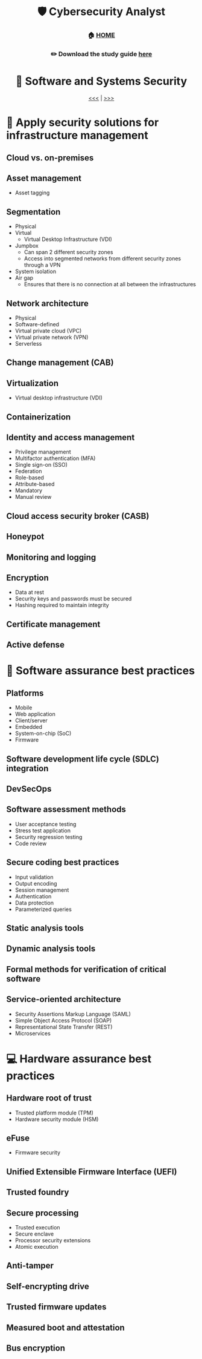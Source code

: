 <div align='center'>

# 🛡️ Cybersecurity Analyst

### 🏠 [HOME](README.md)
### ✏️ Download the study guide [here](https://comptiacdn.azureedge.net/webcontent/docs/default-source/exam-objectives/comptia-cysa-cs0-002-exam-objectives-(6-0).pdf?sfvrsn=86668f47_2)

# 💾 Software and Systems Security
[<<<](part1.md) | [>>>](part3.md)

</div>

# 👮 Apply security solutions for infrastructure management
## Cloud vs. on-premises
## Asset management
- Asset tagging
## Segmentation
- Physical
- Virtual
   + Virtual Desktop Infrastructure (VDI)
- Jumpbox
   + Can span 2 different security zones
   + Access into segmented networks from different security zones through a VPN
- System isolation
 - Air gap
   + Ensures that there is no connection at all between the infrastructures
## Network architecture
- Physical
- Software-defined
- Virtual private cloud (VPC)
- Virtual private network (VPN)
- Serverless
## Change management (CAB)
## Virtualization
- Virtual desktop infrastructure (VDI)
## Containerization
## Identity and access management
- Privilege management
- Multifactor authentication (MFA)
- Single sign-on (SSO)
- Federation
- Role-based
- Attribute-based
- Mandatory
- Manual review
## Cloud access security broker (CASB)
## Honeypot
## Monitoring and logging

## Encryption
+ Data at rest
+ Security keys and passwords must be secured
+ Hashing required to maintain integrity


## Certificate management

## Active defense



# 💾 Software assurance best practices
## Platforms
- Mobile
- Web application
- Client/server
- Embedded
- System-on-chip (SoC)
- Firmware
## Software development life cycle (SDLC) integration
## DevSecOps
## Software assessment methods
- User acceptance testing
- Stress test application
- Security regression testing
- Code review
## Secure coding best practices
- Input validation
- Output encoding
- Session management
- Authentication
- Data protection
- Parameterized queries
## Static analysis tools
## Dynamic analysis tools
## Formal methods for verification of critical software
## Service-oriented architecture
- Security Assertions Markup Language (SAML)
- Simple Object Access Protocol (SOAP)
- Representational State Transfer (REST)
- Microservices

# 💻 Hardware assurance best practices
## Hardware root of trust
- Trusted platform module (TPM)
- Hardware security module (HSM)
## eFuse
 + Firmware security
## Unified Extensible Firmware Interface (UEFI)
## Trusted foundry
## Secure processing
- Trusted execution
- Secure enclave
- Processor security extensions
- Atomic execution
## Anti-tamper
## Self-encrypting drive
## Trusted firmware updates
## Measured boot and attestation
## Bus encryption
